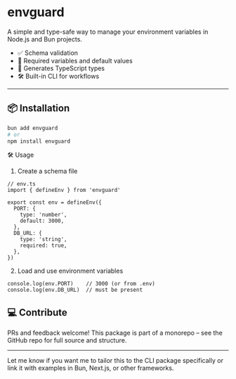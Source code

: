 # envguard

A simple and type-safe way to manage your environment variables in Node.js and Bun projects.

- ✅ Schema validation
- 🔐 Required variables and default values
- 🧠 Generates TypeScript types
- 🛠️ Built-in CLI for workflows

---

## 📦 Installation

```bash
bun add envguard
# or
npm install envguard
```

🛠️ Usage

1. Create a schema file

```
// env.ts
import { defineEnv } from 'envguard'

export const env = defineEnv({
  PORT: {
    type: 'number',
    default: 3000,
  },
  DB_URL: {
    type: 'string',
    required: true,
  },
})
```

2. Load and use environment variables

```
console.log(env.PORT)    // 3000 (or from .env)
console.log(env.DB_URL)  // must be present
```

## 💻 Contribute

PRs and feedback welcome!
This package is part of a monorepo – see the GitHub repo for full source and structure.

---

Let me know if you want me to tailor this to the CLI package specifically or link it with examples in Bun, Next.js, or other frameworks.
